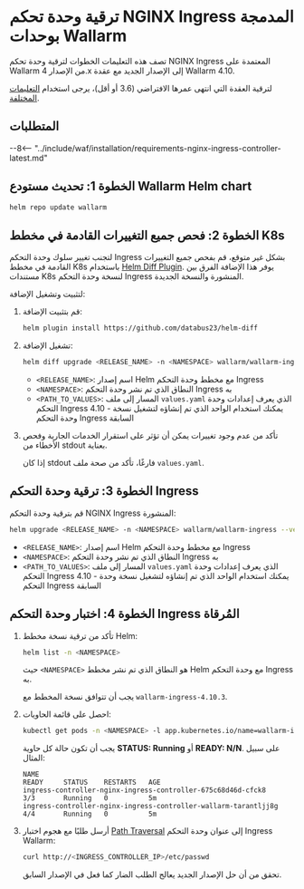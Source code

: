 [nginx-process-time-limit-docs]: ../admin-en/configure-parameters-en.md#wallarm_process_time_limit
[nginx-process-time-limit-block-docs]: ../admin-en/configure-parameters-en.md#wallarm_process_time_limit_block
[overlimit-res-rule-docs]: ../user-guides/rules/configure-overlimit-res-detection.md
[graylist-docs]: ../user-guides/ip-lists/overview.md
[ip-list-docs]: ../user-guides/ip-lists/overview.md
[waf-mode-instr]: ../admin-en/configure-wallarm-mode.md

# ترقية وحدة تحكم NGINX Ingress المدمجة بوحدات Wallarm

تصف هذه التعليمات الخطوات لترقية وحدة تحكم NGINX Ingress المعتمدة على Wallarm من الإصدار 4.x إلى الإصدار الجديد مع عقدة Wallarm 4.10.

لترقية العقدة التي انتهى عمرها الافتراضي (3.6 أو أقل)، يرجى استخدام [التعليمات المختلفة](older-versions/ingress-controller.md).

## المتطلبات

--8<-- "../include/waf/installation/requirements-nginx-ingress-controller-latest.md"

## الخطوة 1: تحديث مستودع Wallarm Helm chart

```bash
helm repo update wallarm
```

## الخطوة 2: فحص جميع التغييرات القادمة في مخطط K8s

لتجنب تغيير سلوك وحدة التحكم Ingress بشكل غير متوقع، قم بفحص جميع التغييرات القادمة في مخطط K8s باستخدام [Helm Diff Plugin](https://github.com/databus23/helm-diff). يوفر هذا الإضافة الفرق بين مستندات K8s لنسخة وحدة التحكم Ingress المنشورة والنسخة الجديدة.

لتثبيت وتشغيل الإضافة:

1. قم بتثبيت الإضافة:

    ```bash
    helm plugin install https://github.com/databus23/helm-diff
    ```
2. تشغيل الإضافة:

    ```bash
    helm diff upgrade <RELEASE_NAME> -n <NAMESPACE> wallarm/wallarm-ingress --version 4.10.3 -f <PATH_TO_VALUES>
    ```

    * `<RELEASE_NAME>`: اسم إصدار Helm مع مخطط وحدة التحكم Ingress
    * `<NAMESPACE>`: النطاق الذي تم نشر وحدة التحكم Ingress به
    * `<PATH_TO_VALUES>`: المسار إلى ملف `values.yaml` الذي يعرف إعدادات وحدة التحكم Ingress 4.10 - يمكنك استخدام الواحد الذي تم إنشاؤه لتشغيل نسخة وحدة التحكم Ingress السابقة
3. تأكد من عدم وجود تغييرات يمكن أن تؤثر على استقرار الخدمات الجارية وفحص الأخطاء من stdout بعناية.

    إذا كان stdout فارغًا، تأكد من صحة ملف `values.yaml`.

## الخطوة 3: ترقية وحدة التحكم Ingress

قم بترقية وحدة التحكم NGINX Ingress المنشورة:

``` bash
helm upgrade <RELEASE_NAME> -n <NAMESPACE> wallarm/wallarm-ingress --version 4.10.3 -f <PATH_TO_VALUES>
```

* `<RELEASE_NAME>`: اسم إصدار Helm مع مخطط وحدة التحكم Ingress
* `<NAMESPACE>`: النطاق الذي تم نشر وحدة التحكم Ingress به
* `<PATH_TO_VALUES>`: المسار إلى ملف `values.yaml` الذي يعرف إعدادات وحدة التحكم Ingress 4.10 - يمكنك استخدام الواحد الذي تم إنشاؤه لتشغيل نسخة وحدة التحكم Ingress السابقة

## الخطوة 4: اختبار وحدة التحكم Ingress المُرقاة

1. تأكد من ترقية نسخة مخطط Helm:

    ```bash
    helm list -n <NAMESPACE>
    ```

    حيث `<NAMESPACE>` هو النطاق الذي تم نشر مخطط Helm مع وحدة التحكم Ingress به.

    يجب أن تتوافق نسخة المخطط مع `wallarm-ingress-4.10.3`.
1. احصل على قائمة الحاويات:

    ``` bash
    kubectl get pods -n <NAMESPACE> -l app.kubernetes.io/name=wallarm-ingress
    ```

    يجب أن تكون حالة كل حاوية **STATUS: Running** أو **READY: N/N**. على سبيل المثال:

    ```
    NAME                                                              READY     STATUS    RESTARTS   AGE
    ingress-controller-nginx-ingress-controller-675c68d46d-cfck8      3/3       Running   0          5m
    ingress-controller-nginx-ingress-controller-wallarm-tarantljj8g   4/4       Running   0          5m
    ```

1. أرسل طلبًا مع هجوم اختبار [Path Traversal](../attacks-vulns-list.md#path-traversal) إلى عنوان وحدة التحكم Ingress Wallarm:

    ```bash
    curl http://<INGRESS_CONTROLLER_IP>/etc/passwd
    ```

    تحقق من أن حل الإصدار الجديد يعالج الطلب الضار كما فعل في الإصدار السابق.